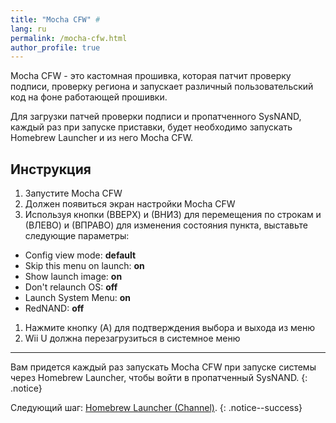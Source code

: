 ```yaml
---
title: "Mocha CFW" #
lang: ru
permalink: /mocha-cfw.html
author_profile: true
---
```


Mocha CFW - это кастомная прошивка, которая патчит проверку подписи, проверку региона и запускает различный пользовательский код на фоне работающей прошивки.

Для загрузки патчей проверки подписи и пропатченного SysNAND, каждый раз при запуске приставки, будет необходимо запускать Homebrew Launcher и из него Mocha CFW.

## Инструкция

1. Запустите Mocha CFW
1. Должен появиться экран настройки Mocha CFW
1. Используя кнопки (ВВЕРХ) и (ВНИЗ) для перемещения по строкам и (ВЛЕВО) и (ВПРАВО) для изменения состояния пункта, выставьте следующие параметры:
  + Config view mode: **default**
  + Skip this menu on launch: **on**
  + Show launch image: **on**
  + Don't relaunch OS: **off**
  + Launch System Menu: **on**
  + RedNAND: **off**
1. Нажмите кнопку (A) для подтверждения выбора и выхода из меню
1. Wii U должна перезагрузиться в системное меню

___

Вам придется каждый раз запускать Mocha CFW при запуске системы через Homebrew Launcher, чтобы войти в пропатченный SysNAND.
{: .notice}

Следующий шаг: [Homebrew Launcher (Channel)](homebrew-launcher-channel).
{: .notice--success}
